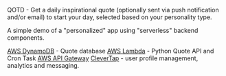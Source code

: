 QOTD - Get a daily inspirational quote (optionally sent via push notification and/or email) to start your day, selected based on your personality type.

A simple demo of a "personalized" app using "serverless" backend components.

 [AWS DynamoDB](https://aws.amazon.com/dynamodb/) - Quote database
 [AWS Lambda](https://aws.amazon.com/lambda/) - Python Quote API and Cron Task
 [AWS API Gateway](https://aws.amazon.com/api-gateway/)
 [CleverTap](https://clevertap.com/) - user profile management, analytics and messaging.


